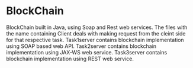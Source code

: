 # BlockChain
BlockChain built in Java, using Soap and Rest web services.
The files with the name containing Client deals with making request from the cleint side for that respective task.
Task1server contains blockchain implementation using SOAP based web API.
Task2server contains blockchain implementation using JAX-WS web service.
Task3server contains blockchain implementation using REST web service.
